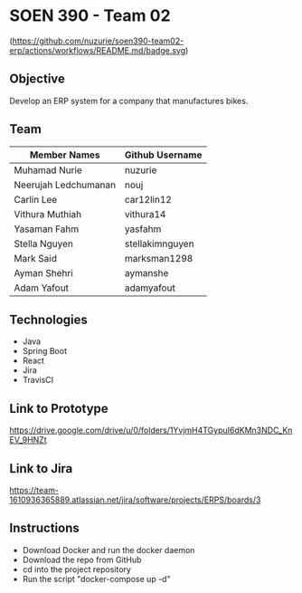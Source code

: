 # SOEN 390 - Team 02
(https://github.com/nuzurie/soen390-team02-erp/actions/workflows/README.md/badge.svg)
 ## Objective
 Develop an ERP system for a company that manufactures bikes.
 
 ## Team 

 | Member Names          | Github Username    |
 | --------------------  | ------------------ |
 | Muhamad	Nurie         | nuzurie       |
 | Neerujah Ledchumanan  | nouj  |
 | Carlin Lee            | car12lin12  |
 | Vithura Muthiah       | vithura14  |
 | Yasaman	Fahm          | yasfahm  |
 | Stella Nguyen         | stellakimnguyen  |
 | Mark Said             | marksman1298  |
 | Ayman	Shehri          |  aymanshe |
 | Adam Yafout           |  adamyafout |

 ## Technologies

 * Java
 * Spring Boot
 * React
 * Jira
 * TravisCI
 
## Link to Prototype
https://drive.google.com/drive/u/0/folders/1YvjmH4TGypuI6dKMn3NDC_KnEV_9HNZt

## Link to Jira
https://team-1610936365889.atlassian.net/jira/software/projects/ERPS/boards/3

## Instructions
* Download Docker and run the docker daemon
* Download the repo from GitHub
* cd into the project repository
* Run the script "docker-compose up -d"
